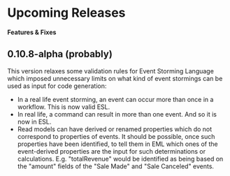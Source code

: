 # Upcoming Releases

__Features & Fixes__

## 0.10.8-alpha (probably)

This version relaxes some validation rules for Event Storming Language which imposed unnecessary limits on what kind of event stormings can be used as input for code generation:

* In a real life event storming, an event can occur more than once in a workflow. This is now valid ESL.
* In real life, a command can result in more than one event. And so it is now in ESL.
* Read models can have derived or renamed properties which do not correspond to properties of events. It should be possible, once such properties have been identified, to tell them in EML which ones of the event-derived properties are the input for such determinations or calculations. E.g. "totalRevenue" would be identified as being based on the "amount" fields of the "Sale Made" and "Sale Canceled" events. 

